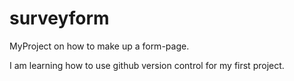 # surveyform
MyProject on how to make up a form-page.

I am learning how to use github version control for my first project.
